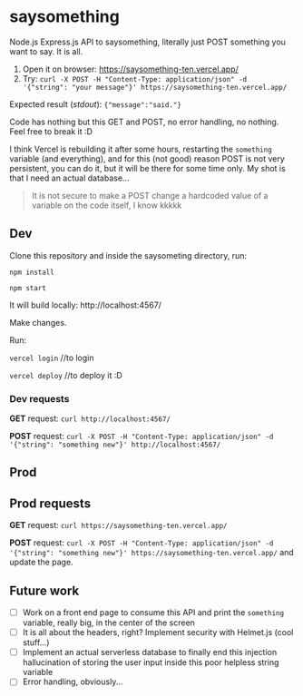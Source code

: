 # saysomething

Node.js Express.js API to saysomething, literally just POST something you want to say. It is all.

1. Open it on browser: https://saysomething-ten.vercel.app/
2. Try: `curl -X POST -H "Content-Type: application/json" -d '{"string": "your message"}' https://saysomething-ten.vercel.app/`

Expected result (*stdout*): `{"message":"said."}`

Code has nothing but this GET and POST, no error handling, no nothing. Feel free to break it :D 

I think Vercel is rebuilding it after some hours, restarting the `something` variable (and everything), and for this (not good) reason POST is not very persistent, you can do it, but it will be there for some time only. My shot is that I need an actual database... 

> It is not secure to make a POST change a hardcoded value of a variable on the code itself, I know kkkkk

## Dev

Clone this repository and inside the saysometing directory, run:

`npm install`

`npm start`

It will build locally: http://localhost:4567/

Make changes. 

Run:

`vercel login` //to login

`vercel deploy` //to deploy it :D

### Dev requests

**GET** request: `curl http://localhost:4567/`

**POST** request: `curl -X POST -H "Content-Type: application/json" -d '{"string": "something new"}' http://localhost:4567/`

## Prod

## Prod requests

**GET** request: `curl https://saysomething-ten.vercel.app/`

**POST** request: `curl -X POST -H "Content-Type: application/json" -d '{"string": "something new"}' https://saysomething-ten.vercel.app/` and update the page.

## Future work

- [ ] Work on a front end page to consume this API and print the `something` variable, really big, in the center of the screen
- [ ] It is all about the headers, right? Implement security with Helmet.js (cool stuff...)
- [ ] Implement an actual serverless database to finally end this injection hallucination of storing the user input inside this poor helpless string variable
- [ ] Error handling, obviously...

